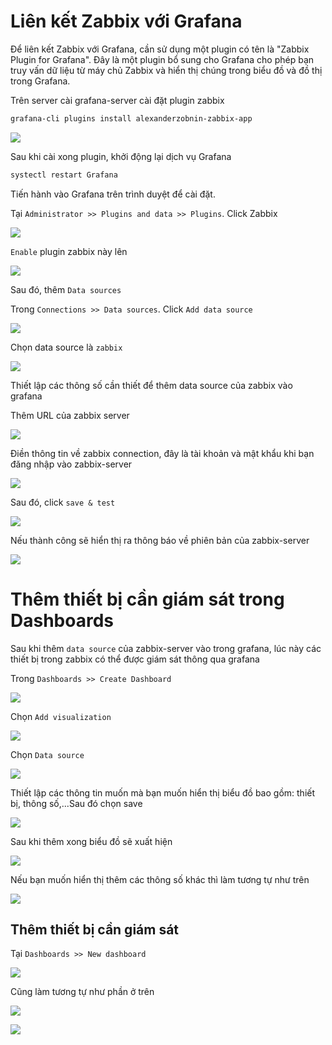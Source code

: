 
# Liên kết Zabbix với Grafana

Để liên kết Zabbix với Grafana, cần sử dụng một plugin có tên là "Zabbix Plugin for Grafana". Đây là một plugin bổ sung cho Grafana cho phép bạn truy vấn dữ liệu từ máy chủ Zabbix và hiển thị chúng trong biểu đồ và đồ thị trong Grafana.

Trên server cài grafana-server cài đặt plugin zabbix

```sh
grafana-cli plugins install alexanderzobnin-zabbix-app
```

![](./images/Screenshot_8.png)


Sau khi cài xong plugin, khởi động lại dịch vụ Grafana

```sh
systectl restart Grafana
```

Tiến hành vào Grafana trên trình duyệt để cài đặt. 


Tại `Administrator >> Plugins and data >> Plugins`. Click Zabbix 


![](./images/Screenshot_9.png)



`Enable` plugin zabbix này lên


![](./images/Screenshot_10.png)



Sau đó, thêm `Data sources`

Trong `Connections >> Data sources`. Click `Add data source`


![](./images/Screenshot_11.png)


Chọn data source là `zabbix`


![](./images/Screenshot_12.png)


Thiết lập các thông số cần thiết để thêm data source của zabbix vào grafana


Thêm URL của zabbix server


![](./images/Screenshot_13.png)


Điền thông tin về zabbix connection, đây là tài khoản và mật khẩu khi bạn đăng nhập vào zabbix-server


![](./images/Screenshot_14.png)


Sau đó, click `save & test`


![](./images/Screenshot_15.png)


Nếu thành công sẽ hiển thị ra thông báo về phiên bản của zabbix-server


![](./images/Screenshot_16.png)



# Thêm thiết bị cần giám sát trong Dashboards
Sau khi thêm `data source` của zabbix-server vào trong grafana, lúc này các thiết bị trong zabbix có thể được giám sát thông qua grafana


Trong `Dashboards >> Create Dashboard`

![](./images/Screenshot_17.png)


Chọn `Add visualization`


![](./images/Screenshot_18.png)



Chọn `Data source` 


![](./images/Screenshot_19.png)


Thiết lập các thông tin muốn mà bạn muốn hiển thị biểu đồ bao gồm: thiết bị, thông số,...Sau đó chọn save


![](./images/Screenshot_20.png)


Sau khi thêm xong biểu đồ sẽ xuất hiện


![](./images/Screenshot_21.png)


Nếu bạn muốn hiển thị thêm các thông số khác thì làm tương tự như trên


![](./images/Screenshot_23.png)



## Thêm thiết bị cần giám sát

Tại `Dashboards >> New dashboard`

![](./images/Screenshot_25.png)


Cũng làm tương tự như phần ở trên

![](./images/Screenshot_26.png)


![](./images/Screenshot_27.png)
